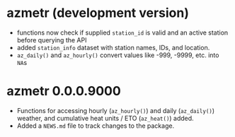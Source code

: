 # azmetr (development version)

- functions now check if supplied `station_id` is valid and an active station before querying the API
- added `station_info` dataset with station names, IDs, and location.
- `az_daily()` and `az_hourly()` convert values like -999, -9999, etc. into `NA`s

# azmetr 0.0.0.9000

* Functions for accessing hourly (`az_hourly()`) and daily (`az_daily()`) weather, and cumulative heat units / ETO (`az_heat()`) added.
* Added a `NEWS.md` file to track changes to the package.
